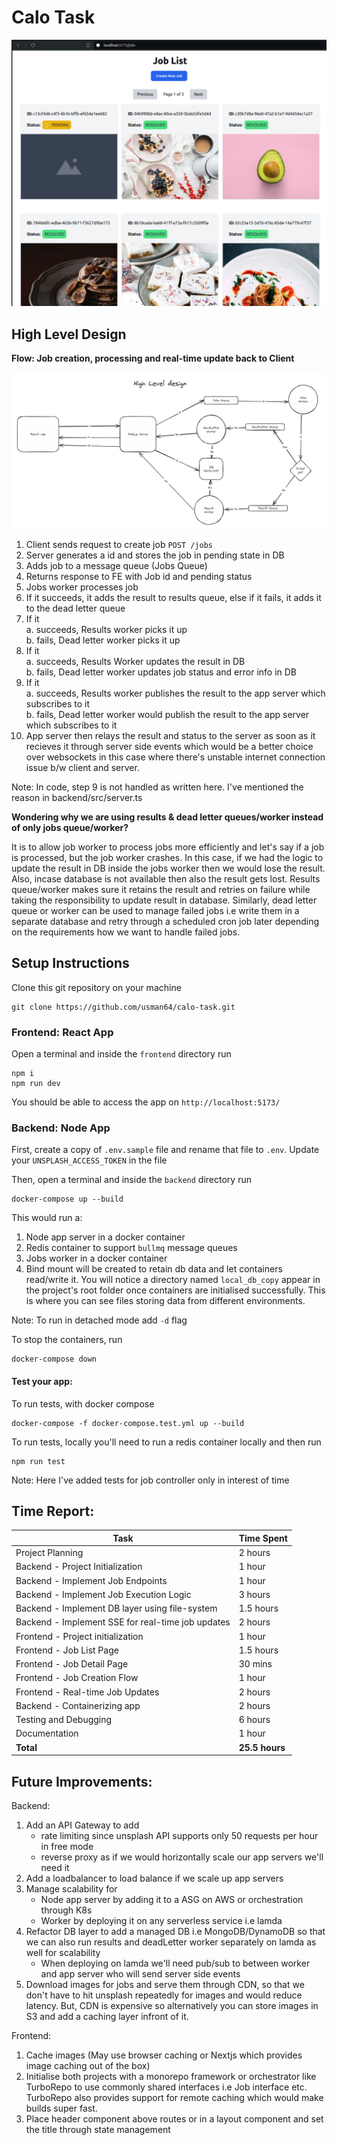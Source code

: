 # Calo Task
![App screenshot](app.png)


## High Level Design
<strong>Flow: Job creation, processing and real-time update back to Client</strong>

![High level design](high-level-design.png)
1. Client sends request to create job `POST /jobs`
2. Server generates a id and stores the job in pending state in DB
3. Adds job to a message queue (Jobs Queue)
4. Returns response to FE with Job id and pending status
5. Jobs worker processes job
6. If it succeeds, it adds the result to results queue, else if it fails, it adds it to the dead letter queue
7. If it <br />
    a. succeeds, Results worker picks it up <br />
    b. fails, Dead letter worker picks it up
8. If it <br />
    a. succeeds, Results Worker updates the result in DB <br />
    b. fails, Dead letter worker updates job status and error info in DB
9. If it <br />
    a. succeeds, Results worker publishes the result to the app server which subscribes to it <br />
    b. fails, Dead letter worker would publish the result to the app server which subscribes to it
10. App server then relays the result and status to the server as soon as it recieves it through server side events which would be a better choice over websockets in this case where there's unstable internet connection issue b/w client and server. 

Note: In code, step 9 is not handled as written here. I've mentioned the reason in backend/src/server.ts

<strong> Wondering why we are using results & dead letter queues/worker instead of only jobs queue/worker? </strong>

It is to allow job worker to process jobs more efficiently and let's say if a job is processed, but the job worker crashes. In this case, if we had the logic to update the result in DB inside the jobs worker then we would lose the result. Also, incase database is not available then also the result gets lost. Results queue/worker makes sure it retains the result and retries on failure while taking the responsibility to update result in database. Similarly, dead letter queue or worker can be used to manage failed jobs i.e write them in a separate database and retry through a scheduled cron job later depending on the requirements how we want to handle failed jobs.

## Setup Instructions

Clone this git repository on your machine
```
git clone https://github.com/usman64/calo-task.git
```

### Frontend: React App
Open a terminal and inside the `frontend` directory run 
```
npm i
npm run dev
```
You should be able to access the app on `http://localhost:5173/`


### Backend: Node App
First, create a copy of `.env.sample` file and rename that file to `.env`. Update your `UNSPLASH_ACCESS_TOKEN` in the file

Then, open a terminal and inside the `backend` directory run
```
docker-compose up --build
``` 
This would run a:
1. Node app server in a docker container
2. Redis container to support `bullmq` message queues
3. Jobs worker in a docker container
4. Bind mount will be created to retain db data and let containers read/write it. You will notice a directory named `local_db_copy` appear in the project's root folder once containers are initialised successfully. This is where you can see files storing data from different environments.

Note: To run in detached mode add `-d` flag

To stop the containers, run 
```
docker-compose down
```

#### Test your app:
To run tests, with docker compose
```
docker-compose -f docker-compose.test.yml up --build
```
To run tests, locally you'll need to run a redis container locally and then run
```
npm run test
```
Note: Here I've added tests for job controller only in interest of time

## Time Report:
| Task                                                    | Time Spent |
|---------------------------------------------------------|------------|
| Project Planning                                        | 2 hours    |
| Backend   - Project Initialization                      | 1 hour     |
| Backend   - Implement Job Endpoints                     | 1 hour     |
| Backend   - Implement Job Execution Logic               | 3 hours    |
| Backend   - Implement DB layer using file-system        | 1.5 hours  |
| Backend   - Implement SSE for real-time job updates     | 2 hours    |
| Frontend  - Project initialization                      | 1 hour     |
| Frontend  - Job List Page                               | 1.5 hours  |
| Frontend  - Job Detail Page                             | 30 mins    |
| Frontend  - Job Creation Flow                           | 1 hour     |
| Frontend  - Real-time Job Updates                       | 2 hours    |
| Backend   - Containerizing app                          | 2 hours    |
| Testing and Debugging                                   | 6 hours    |
| Documentation                                           | 1 hour     |
| **Total**                                               | **25.5 hours** |

## Future Improvements:
Backend:
1. Add an API Gateway to add
    - rate limiting since unsplash API supports only 50 requests per hour in free mode
    - reverse proxy as if we would horizontally scale our app servers we'll need it
2. Add a loadbalancer to load balance if we scale up app servers
2. Manage scalability for
    - Node app server by adding it to a ASG on AWS or orchestration through K8s
    - Worker by deploying it on any serverless service i.e lamda
3. Refactor DB layer to add a managed DB i.e MongoDB/DynamoDB so that we can also run results and deadLetter worker separately on lamda as well for scalability
    - When deploying on lamda we'll need pub/sub to between worker and app server who will send server side events
4. Download images for jobs and serve them through CDN, so that we don't have to hit unsplash repeatedly for images and would reduce latency. But, CDN is expensive so alternatively you can store images in S3 and add a caching layer infront of it.

Frontend:
1. Cache images (May use browser caching or Nextjs which provides image caching out of the box)
2. Initialise both projects with a monorepo framework or orchestrator like TurboRepo to use commonly shared interfaces i.e Job interface etc. TurboRepo also provides support for remote caching which would make builds super fast.
3. Place header component above routes or in a layout component and set the title through state management